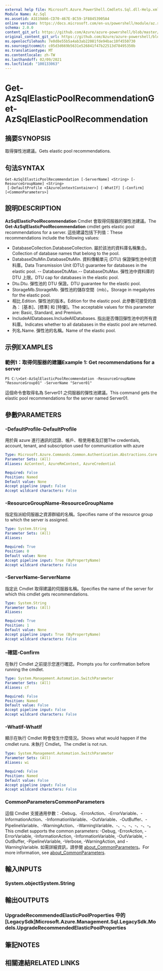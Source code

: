 ```yaml
---
external help file: Microsoft.Azure.PowerShell.Cmdlets.Sql.dll-Help.xml
Module Name: Az.Sql
ms.assetid: A1E19A66-CD70-467E-8C59-1F88453905A4
online version: https://docs.microsoft.com/en-us/powershell/module/az.sql/get-azsqlelasticpoolrecommendation
schema: 2.0.0
content_git_url: https://github.com/Azure/azure-powershell/blob/master/src/Sql/Sql/help/Get-AzSqlElasticPoolRecommendation.md
original_content_git_url: https://github.com/Azure/azure-powershell/blob/master/src/Sql/Sql/help/Get-AzSqlElasticPoolRecommendation.md
ms.openlocfilehash: 7e0d8e55b5a4ab3ab22081fde94bac10f4550730
ms.sourcegitcommit: c05d3d669b5631e526841f47b22513d78495350b
ms.translationtype: MT
ms.contentlocale: zh-TW
ms.lasthandoff: 02/09/2021
ms.locfileid: "100133063"
---
```

# <span data-ttu-id="18a96-101">Get-AzSqlElasticPoolRecommendation</span><span class="sxs-lookup"><span data-stu-id="18a96-101">Get-AzSqlElasticPoolRecommendation</span></span>

## <span data-ttu-id="18a96-102">摘要</span><span class="sxs-lookup"><span data-stu-id="18a96-102">SYNOPSIS</span></span>
<span data-ttu-id="18a96-103">取得彈性池建議。</span><span class="sxs-lookup"><span data-stu-id="18a96-103">Gets elastic pool recommendations.</span></span>

## <span data-ttu-id="18a96-104">句法</span><span class="sxs-lookup"><span data-stu-id="18a96-104">SYNTAX</span></span>

```
Get-AzSqlElasticPoolRecommendation [-ServerName] <String> [-ResourceGroupName] <String>
 [-DefaultProfile <IAzureContextContainer>] [-WhatIf] [-Confirm] [<CommonParameters>]
```

## <span data-ttu-id="18a96-105">說明</span><span class="sxs-lookup"><span data-stu-id="18a96-105">DESCRIPTION</span></span>
<span data-ttu-id="18a96-106">**AzSqlElasticPoolRecommendation** Cmdlet 會取得伺服器的彈性池建議。</span><span class="sxs-lookup"><span data-stu-id="18a96-106">The **Get-AzSqlElasticPoolRecommendation** cmdlet gets elastic pool recommendations for a server.</span></span>
<span data-ttu-id="18a96-107">這些建議包括下列值：</span><span class="sxs-lookup"><span data-stu-id="18a96-107">These recommendations include the following values:</span></span>
- <span data-ttu-id="18a96-108">DatabaseCollection.</span><span class="sxs-lookup"><span data-stu-id="18a96-108">DatabaseCollection.</span></span> <span data-ttu-id="18a96-109">屬於該池的資料庫名稱集合。</span><span class="sxs-lookup"><span data-stu-id="18a96-109">Collection of database names that belong to the pool.</span></span> 
- <span data-ttu-id="18a96-110">DatabaseDtuMin.</span><span class="sxs-lookup"><span data-stu-id="18a96-110">DatabaseDtuMin.</span></span> <span data-ttu-id="18a96-111">資料傳輸單元 (DTU) 保證彈性池中的資料庫。</span><span class="sxs-lookup"><span data-stu-id="18a96-111">Data Transmission Unit (DTU) guarantee for databases in the elastic pool.</span></span> 
 <span data-ttu-id="18a96-112">-- DatabaseDtuMax.</span><span class="sxs-lookup"><span data-stu-id="18a96-112">-- DatabaseDtuMax.</span></span> <span data-ttu-id="18a96-113">彈性池中資料庫的 DTU 上限。</span><span class="sxs-lookup"><span data-stu-id="18a96-113">DTU cap for databases in the elastic pool.</span></span> 
- <span data-ttu-id="18a96-114">Dtu.</span><span class="sxs-lookup"><span data-stu-id="18a96-114">Dtu.</span></span> <span data-ttu-id="18a96-115">彈性池的 DTU 保證。</span><span class="sxs-lookup"><span data-stu-id="18a96-115">DTU guarantee for the elastic pool.</span></span> 
- <span data-ttu-id="18a96-116">StorageMb.</span><span class="sxs-lookup"><span data-stu-id="18a96-116">StorageMb.</span></span> <span data-ttu-id="18a96-117">彈性池的儲存空間（mb）。</span><span class="sxs-lookup"><span data-stu-id="18a96-117">Storage in megabytes for the elastic pool.</span></span> 
- <span data-ttu-id="18a96-118">相比.</span><span class="sxs-lookup"><span data-stu-id="18a96-118">Edition.</span></span> <span data-ttu-id="18a96-119">彈性池的版本。</span><span class="sxs-lookup"><span data-stu-id="18a96-119">Edition for the elastic pool.</span></span> <span data-ttu-id="18a96-120">此參數可接受的值為： [基本]、[標準] 和 [特優]。</span><span class="sxs-lookup"><span data-stu-id="18a96-120">The acceptable values for this parameter are: Basic, Standard, and Premium.</span></span> 
- <span data-ttu-id="18a96-121">IncludeAllDatabases.</span><span class="sxs-lookup"><span data-stu-id="18a96-121">IncludeAllDatabases.</span></span> <span data-ttu-id="18a96-122">指出是否傳回彈性池中的所有資料庫。</span><span class="sxs-lookup"><span data-stu-id="18a96-122">Indicates whether to all databases in the elastic pool are returned.</span></span> 
- <span data-ttu-id="18a96-123">列名.</span><span class="sxs-lookup"><span data-stu-id="18a96-123">Name.</span></span> <span data-ttu-id="18a96-124">彈性池的名稱。</span><span class="sxs-lookup"><span data-stu-id="18a96-124">Name of the elastic pool.</span></span>

## <span data-ttu-id="18a96-125">示例</span><span class="sxs-lookup"><span data-stu-id="18a96-125">EXAMPLES</span></span>

### <span data-ttu-id="18a96-126">範例1：取得伺服器的建議</span><span class="sxs-lookup"><span data-stu-id="18a96-126">Example 1: Get recommendations for a server</span></span>
```
PS C:\>Get-AzSqlElasticPoolRecommendation -ResourceGroupName "ResourceGroup01" -ServerName "Server01"
```

<span data-ttu-id="18a96-127">這個命令會取得名為 Server01 之伺服器的彈性池建議。</span><span class="sxs-lookup"><span data-stu-id="18a96-127">This command gets the elastic pool recommendations for the server named Server01.</span></span>

## <span data-ttu-id="18a96-128">參數</span><span class="sxs-lookup"><span data-stu-id="18a96-128">PARAMETERS</span></span>

### <span data-ttu-id="18a96-129">-DefaultProfile</span><span class="sxs-lookup"><span data-stu-id="18a96-129">-DefaultProfile</span></span>
<span data-ttu-id="18a96-130">用於與 azure 進行通訊的認證、帳戶、租使用者及訂閱</span><span class="sxs-lookup"><span data-stu-id="18a96-130">The credentials, account, tenant, and subscription used for communication with azure</span></span>

```yaml
Type: Microsoft.Azure.Commands.Common.Authentication.Abstractions.Core.IAzureContextContainer
Parameter Sets: (All)
Aliases: AzContext, AzureRmContext, AzureCredential

Required: False
Position: Named
Default value: None
Accept pipeline input: False
Accept wildcard characters: False
```

### <span data-ttu-id="18a96-131">-ResourceGroupName</span><span class="sxs-lookup"><span data-stu-id="18a96-131">-ResourceGroupName</span></span>
<span data-ttu-id="18a96-132">指定指派給伺服器之資源群組的名稱。</span><span class="sxs-lookup"><span data-stu-id="18a96-132">Specifies name of the resource group to which the server is assigned.</span></span>

```yaml
Type: System.String
Parameter Sets: (All)
Aliases:

Required: True
Position: 0
Default value: None
Accept pipeline input: True (ByPropertyName)
Accept wildcard characters: False
```

### <span data-ttu-id="18a96-133">-ServerName</span><span class="sxs-lookup"><span data-stu-id="18a96-133">-ServerName</span></span>
<span data-ttu-id="18a96-134">指定此 Cmdlet 取得建議的伺服器名稱。</span><span class="sxs-lookup"><span data-stu-id="18a96-134">Specifies the name of the server for which this cmdlet gets recommendations.</span></span>

```yaml
Type: System.String
Parameter Sets: (All)
Aliases:

Required: True
Position: 1
Default value: None
Accept pipeline input: True (ByPropertyName)
Accept wildcard characters: False
```

### <span data-ttu-id="18a96-135">-確認</span><span class="sxs-lookup"><span data-stu-id="18a96-135">-Confirm</span></span>
<span data-ttu-id="18a96-136">在執行 Cmdlet 之前提示您進行確認。</span><span class="sxs-lookup"><span data-stu-id="18a96-136">Prompts you for confirmation before running the cmdlet.</span></span>

```yaml
Type: System.Management.Automation.SwitchParameter
Parameter Sets: (All)
Aliases: cf

Required: False
Position: Named
Default value: False
Accept pipeline input: False
Accept wildcard characters: False
```

### <span data-ttu-id="18a96-137">-WhatIf</span><span class="sxs-lookup"><span data-stu-id="18a96-137">-WhatIf</span></span>
<span data-ttu-id="18a96-138">顯示在執行 Cmdlet 時會發生什麼情況。</span><span class="sxs-lookup"><span data-stu-id="18a96-138">Shows what would happen if the cmdlet runs.</span></span>
<span data-ttu-id="18a96-139">未執行 Cmdlet。</span><span class="sxs-lookup"><span data-stu-id="18a96-139">The cmdlet is not run.</span></span>

```yaml
Type: System.Management.Automation.SwitchParameter
Parameter Sets: (All)
Aliases: wi

Required: False
Position: Named
Default value: False
Accept pipeline input: False
Accept wildcard characters: False
```

### <span data-ttu-id="18a96-140">CommonParameters</span><span class="sxs-lookup"><span data-stu-id="18a96-140">CommonParameters</span></span>
<span data-ttu-id="18a96-141">這個 Cmdlet 支援通用參數：-Debug、-ErrorAction、-ErrorVariable、-InformationAction、-InformationVariable、-OutVariable、-OutBuffer、-PipelineVariable、-WarningAction、-WarningVariable、-、-、-、-、-、-。</span><span class="sxs-lookup"><span data-stu-id="18a96-141">This cmdlet supports the common parameters: -Debug, -ErrorAction, -ErrorVariable, -InformationAction, -InformationVariable, -OutVariable, -OutBuffer, -PipelineVariable, -Verbose, -WarningAction, and -WarningVariable.</span></span> <span data-ttu-id="18a96-142">如需詳細資訊，請參閱 [about_CommonParameters](http://go.microsoft.com/fwlink/?LinkID=113216)。</span><span class="sxs-lookup"><span data-stu-id="18a96-142">For more information, see [about_CommonParameters](http://go.microsoft.com/fwlink/?LinkID=113216).</span></span>

## <span data-ttu-id="18a96-143">輸入</span><span class="sxs-lookup"><span data-stu-id="18a96-143">INPUTS</span></span>

### <span data-ttu-id="18a96-144">System.object</span><span class="sxs-lookup"><span data-stu-id="18a96-144">System.String</span></span>

## <span data-ttu-id="18a96-145">輸出</span><span class="sxs-lookup"><span data-stu-id="18a96-145">OUTPUTS</span></span>

### <span data-ttu-id="18a96-146">UpgradeRecommendedElasticPoolProperties 中的 [LegacySdk]</span><span class="sxs-lookup"><span data-stu-id="18a96-146">Microsoft.Azure.Management.Sql.LegacySdk.Models.UpgradeRecommendedElasticPoolProperties</span></span>

## <span data-ttu-id="18a96-147">筆記</span><span class="sxs-lookup"><span data-stu-id="18a96-147">NOTES</span></span>

## <span data-ttu-id="18a96-148">相關連結</span><span class="sxs-lookup"><span data-stu-id="18a96-148">RELATED LINKS</span></span>
